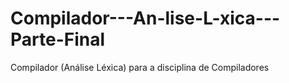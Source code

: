 # Compilador---An-lise-L-xica---Parte-Final
Compilador (Análise Léxica) para a disciplina de Compiladores
